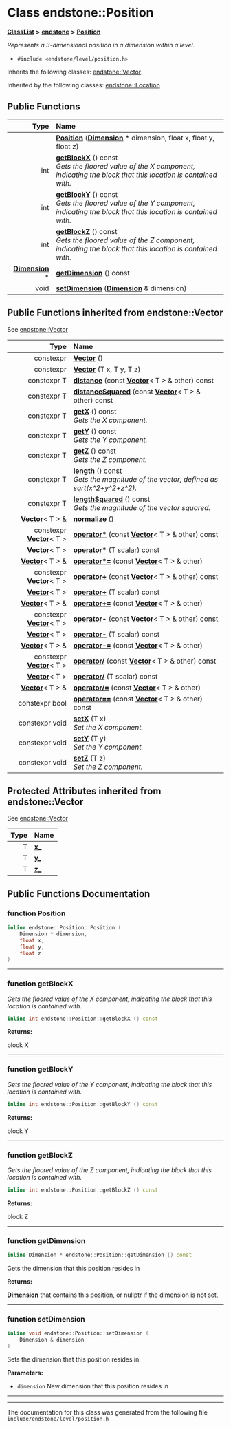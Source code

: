 

# Class endstone::Position



[**ClassList**](annotated.md) **>** [**endstone**](namespaceendstone.md) **>** [**Position**](classendstone_1_1Position.md)



_Represents a 3-dimensional position in a dimension within a level._ 

* `#include <endstone/level/position.h>`



Inherits the following classes: [endstone::Vector](classendstone_1_1Vector.md)


Inherited by the following classes: [endstone::Location](classendstone_1_1Location.md)




















































## Public Functions

| Type | Name |
| ---: | :--- |
|   | [**Position**](#function-position) ([**Dimension**](classendstone_1_1Dimension.md) \* dimension, float x, float y, float z) <br> |
|  int | [**getBlockX**](#function-getblockx) () const<br>_Gets the floored value of the X component, indicating the block that this location is contained with._  |
|  int | [**getBlockY**](#function-getblocky) () const<br>_Gets the floored value of the Y component, indicating the block that this location is contained with._  |
|  int | [**getBlockZ**](#function-getblockz) () const<br>_Gets the floored value of the Z component, indicating the block that this location is contained with._  |
|  [**Dimension**](classendstone_1_1Dimension.md) \* | [**getDimension**](#function-getdimension) () const<br> |
|  void | [**setDimension**](#function-setdimension) ([**Dimension**](classendstone_1_1Dimension.md) & dimension) <br> |


## Public Functions inherited from endstone::Vector

See [endstone::Vector](classendstone_1_1Vector.md)

| Type | Name |
| ---: | :--- |
|  constexpr | [**Vector**](classendstone_1_1Vector.md#function-vector-12) () <br> |
|  constexpr | [**Vector**](classendstone_1_1Vector.md#function-vector-22) (T x, T y, T z) <br> |
|  constexpr T | [**distance**](classendstone_1_1Vector.md#function-distance) (const [**Vector**](classendstone_1_1Vector.md)&lt; T &gt; & other) const<br> |
|  constexpr T | [**distanceSquared**](classendstone_1_1Vector.md#function-distancesquared) (const [**Vector**](classendstone_1_1Vector.md)&lt; T &gt; & other) const<br> |
|  constexpr T | [**getX**](classendstone_1_1Vector.md#function-getx) () const<br>_Gets the X component._  |
|  constexpr T | [**getY**](classendstone_1_1Vector.md#function-gety) () const<br>_Gets the Y component._  |
|  constexpr T | [**getZ**](classendstone_1_1Vector.md#function-getz) () const<br>_Gets the Z component._  |
|  constexpr T | [**length**](classendstone_1_1Vector.md#function-length) () const<br>_Gets the magnitude of the vector, defined as sqrt(x^2+y^2+z^2)._  |
|  constexpr T | [**lengthSquared**](classendstone_1_1Vector.md#function-lengthsquared) () const<br>_Gets the magnitude of the vector squared._  |
|  [**Vector**](classendstone_1_1Vector.md)&lt; T &gt; & | [**normalize**](classendstone_1_1Vector.md#function-normalize) () <br> |
|  constexpr [**Vector**](classendstone_1_1Vector.md)&lt; T &gt; | [**operator\***](classendstone_1_1Vector.md#function-operator) (const [**Vector**](classendstone_1_1Vector.md)&lt; T &gt; & other) const<br> |
|  [**Vector**](classendstone_1_1Vector.md)&lt; T &gt; | [**operator\***](classendstone_1_1Vector.md#function-operator_1) (T scalar) const<br> |
|  [**Vector**](classendstone_1_1Vector.md)&lt; T &gt; & | [**operator\*=**](classendstone_1_1Vector.md#function-operator_2) (const [**Vector**](classendstone_1_1Vector.md)&lt; T &gt; & other) <br> |
|  constexpr [**Vector**](classendstone_1_1Vector.md)&lt; T &gt; | [**operator+**](classendstone_1_1Vector.md#function-operator_3) (const [**Vector**](classendstone_1_1Vector.md)&lt; T &gt; & other) const<br> |
|  [**Vector**](classendstone_1_1Vector.md)&lt; T &gt; | [**operator+**](classendstone_1_1Vector.md#function-operator_4) (T scalar) const<br> |
|  [**Vector**](classendstone_1_1Vector.md)&lt; T &gt; & | [**operator+=**](classendstone_1_1Vector.md#function-operator_5) (const [**Vector**](classendstone_1_1Vector.md)&lt; T &gt; & other) <br> |
|  constexpr [**Vector**](classendstone_1_1Vector.md)&lt; T &gt; | [**operator-**](classendstone_1_1Vector.md#function-operator_6) (const [**Vector**](classendstone_1_1Vector.md)&lt; T &gt; & other) const<br> |
|  [**Vector**](classendstone_1_1Vector.md)&lt; T &gt; | [**operator-**](classendstone_1_1Vector.md#function-operator_7) (T scalar) const<br> |
|  [**Vector**](classendstone_1_1Vector.md)&lt; T &gt; & | [**operator-=**](classendstone_1_1Vector.md#function-operator_8) (const [**Vector**](classendstone_1_1Vector.md)&lt; T &gt; & other) <br> |
|  constexpr [**Vector**](classendstone_1_1Vector.md)&lt; T &gt; | [**operator/**](classendstone_1_1Vector.md#function-operator_9) (const [**Vector**](classendstone_1_1Vector.md)&lt; T &gt; & other) const<br> |
|  [**Vector**](classendstone_1_1Vector.md)&lt; T &gt; | [**operator/**](classendstone_1_1Vector.md#function-operator_10) (T scalar) const<br> |
|  [**Vector**](classendstone_1_1Vector.md)&lt; T &gt; & | [**operator/=**](classendstone_1_1Vector.md#function-operator_11) (const [**Vector**](classendstone_1_1Vector.md)&lt; T &gt; & other) <br> |
|  constexpr bool | [**operator==**](classendstone_1_1Vector.md#function-operator_12) (const [**Vector**](classendstone_1_1Vector.md)&lt; T &gt; & other) const<br> |
|  constexpr void | [**setX**](classendstone_1_1Vector.md#function-setx) (T x) <br>_Set the X component._  |
|  constexpr void | [**setY**](classendstone_1_1Vector.md#function-sety) (T y) <br>_Set the Y component._  |
|  constexpr void | [**setZ**](classendstone_1_1Vector.md#function-setz) (T z) <br>_Set the Z component._  |
















## Protected Attributes inherited from endstone::Vector

See [endstone::Vector](classendstone_1_1Vector.md)

| Type | Name |
| ---: | :--- |
|  T | [**x\_**](classendstone_1_1Vector.md#variable-x_)  <br> |
|  T | [**y\_**](classendstone_1_1Vector.md#variable-y_)  <br> |
|  T | [**z\_**](classendstone_1_1Vector.md#variable-z_)  <br> |






































## Public Functions Documentation




### function Position 

```C++
inline endstone::Position::Position (
    Dimension * dimension,
    float x,
    float y,
    float z
) 
```




<hr>



### function getBlockX 

_Gets the floored value of the X component, indicating the block that this location is contained with._ 
```C++
inline int endstone::Position::getBlockX () const
```





**Returns:**

block X 





        

<hr>



### function getBlockY 

_Gets the floored value of the Y component, indicating the block that this location is contained with._ 
```C++
inline int endstone::Position::getBlockY () const
```





**Returns:**

block Y 





        

<hr>



### function getBlockZ 

_Gets the floored value of the Z component, indicating the block that this location is contained with._ 
```C++
inline int endstone::Position::getBlockZ () const
```





**Returns:**

block Z 





        

<hr>



### function getDimension 

```C++
inline Dimension * endstone::Position::getDimension () const
```



Gets the dimension that this position resides in




**Returns:**

[**Dimension**](classendstone_1_1Dimension.md) that contains this position, or nullptr if the dimension is not set. 





        

<hr>



### function setDimension 

```C++
inline void endstone::Position::setDimension (
    Dimension & dimension
) 
```



Sets the dimension that this position resides in




**Parameters:**


* `dimension` New dimension that this position resides in 




        

<hr>

------------------------------
The documentation for this class was generated from the following file `include/endstone/level/position.h`

